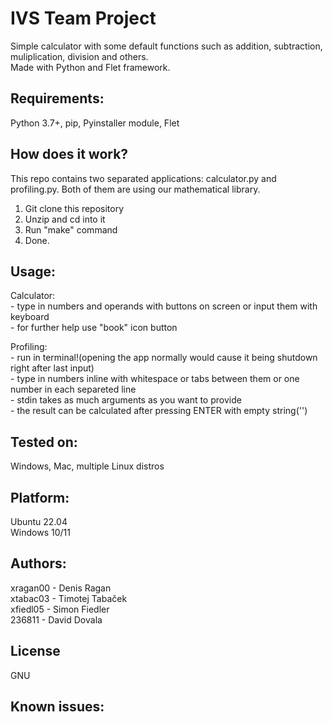 # IVS Team Project

  Simple calculator with some default functions such as addition, subtraction, muliplication, division and others.<br/>
  Made with Python and Flet framework.
  
## Requirements:
  Python 3.7+, pip, Pyinstaller module, Flet

## How does it work?

  This repo contains two separated applications: calculator.py and profiling.py. Both of them are using our mathematical library.
  1. Git clone this repository
  2. Unzip and cd into it
  3. Run "make" command
  4. Done.
  
## Usage:
  
  Calculator:<br/>
    - type in numbers and operands with buttons on screen or input them with keyboard<br/>
    - for further help use "book" icon button
    
  Profiling:<br/>
    - run in terminal!(opening the app normally would cause it being shutdown right after last input)<br/>
    - type in numbers inline with whitespace or tabs between them or one number in each separeted line<br/>
    - stdin takes as much arguments as you want to provide<br/>
    - the result can be calculated after pressing ENTER with empty string('')<br/>
    

## Tested on:
  Windows, Mac, multiple Linux distros
  
## Platform:
  Ubuntu 22.04<br/>
  Windows 10/11<br/>
  
## Authors:
  xragan00 - Denis Ragan<br/>
  xtabac03 - Timotej Tabaček<br/>
  xfiedl05 - Simon Fiedler<br/>
  236811   - David Dovala<br/>
  
## License
   GNU<br/>

## Known issues:
  <placeholder>
